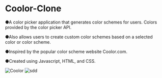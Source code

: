 # Coolor-Clone

●A color picker application that generates color schemes for users. Colors provided by the color picker API.

●Also allows users to create custom color schemes based on a selected color or color scheme.

●Inspired by the popular color scheme website Coolor.com.

●Created using Javascript, HTML, and CSS.

![Coolor](https://user-images.githubusercontent.com/113400872/212505646-cdd6f013-1a2b-43a4-809b-b9dfa09e7038.PNG)
![sdd](https://user-images.githubusercontent.com/113400872/212505667-4b19748f-ee7c-412d-b6b1-1d8e287f63f5.PNG)
